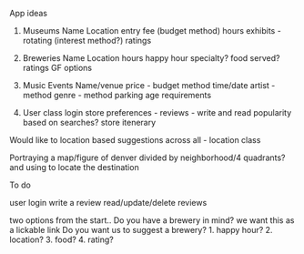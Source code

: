 App ideas 

1. Museums 
Name
Location
entry fee (budget method)
hours
exhibits - rotating (interest method?)
ratings

2. Breweries
Name
Location
hours
happy hour
specialty?
food served?
ratings
GF options

3. Music Events
Name/venue
price - budget method
time/date
artist - method
genre - method
parking
age requirements

4. User class
login
store preferences - 
reviews - write and read
popularity based on searches?
store itenerary

Would like to location based suggestions across all - location class

Portraying a map/figure of denver divided by neighborhood/4 quadrants? and using to locate the destination

To do

user login
write a review
read/update/delete reviews


two options from the start..
Do you have a brewery in mind? we want this as a lickable link
Do you want us to suggest a brewery? 1. happy hour? 2. location? 3. food? 4. rating?


